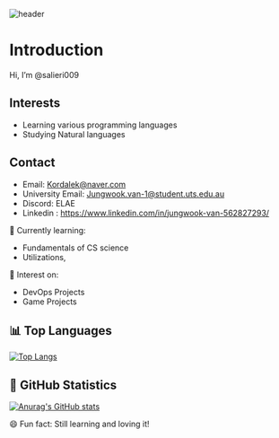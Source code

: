 ![header](https://capsule-render.vercel.app/api?type=shark&color=gradient&customGradient=4E88D1,78C0E0&height=500)

# Introduction
Hi, I’m @salieri009

## Interests
- Learning various programming languages
- Studying Natural languages

## Contact
- Email: [Kordalek@naver.com](mailto:Kordalek@naver.com)
- University Email: [Jungwook.van-1@student.uts.edu.au](mailto:Jungwook.van-1@student.uts.edu.au)
- Discord: ELAE
- Linkedin : https://www.linkedin.com/in/jungwook-van-562827293/

🌱 Currently learning:
- Fundamentals of CS science
- Utilizations,

💞️ Interest on:
- DevOps Projects
- Game Projects

## 📊 Top Languages
[![Top Langs](https://github-readme-stats.vercel.app/api/top-langs/?username=salieri009&layout=compact&theme=tokyonight)](https://github.com/anuraghazra/github-readme-stats)

## 🚀 GitHub Statistics
[![Anurag's GitHub stats](https://github-readme-stats.vercel.app/api?username=salieri009&show_icons=true&theme=tokyonight)](https://github.com/anuraghazra/github-readme-stats)



😄 Fun fact: Still learning and loving it!

